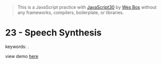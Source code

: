 > This is a JavaScript practice with [JavaScript30](https://javascript30.com/) by [Wes Bos](https://github.com/wesbos) without any frameworks, compilers, boilerplate, or libraries.

# 23 - Speech Synthesis
keywords: .

view demo [here](https://gnovo.github.io/JS30/23-Speech_Synthesis/index.html)